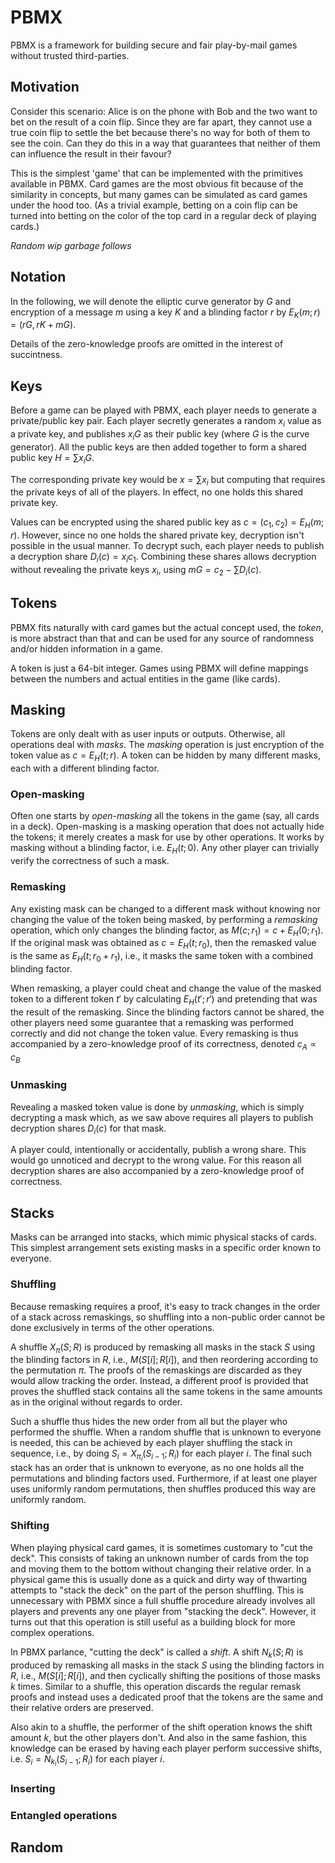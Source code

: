 # PBMX

PBMX is a framework for building secure and fair play-by-mail games without
trusted third-parties.

## Motivation

Consider this scenario: Alice is on the phone with Bob and the two want to bet
on the result of a coin flip. Since they are far apart, they cannot use a true
coin flip to settle the bet because there's no way for both of them to see the
coin. Can they do this in a way that guarantees that neither of them can
influence the result in their favour?

This is the simplest 'game' that can be implemented with the primitives
available in PBMX. Card games are the most obvious fit because of the
similarity in concepts, but many games can be simulated as card games under the
hood too. (As a trivial example, betting on a coin flip can be turned into
betting on the color of the top card in a regular deck of playing cards.)

*Random wip garbage follows*

## Notation

In the following, we will denote the elliptic curve generator by $G$ and
encryption of a message $m$ using a key $K$ and a blinding factor $r$ by
$E_K(m; r) = (r G, r K + m G)$.

Details of the zero-knowledge proofs are omitted in the interest of
succintness.

## Keys

Before a game can be played with PBMX, each player needs to generate a
private/public key pair. Each player secretly generates a random $x_i$ value as
a private key, and publishes $x_i G$ as their public key (where $G$ is the
curve generator). All the public keys are then added together to form a shared
public key $H=\sum{x_i G}$.

The corresponding private key would be $x = \sum{x_i}$ but computing that
requires the private keys of all of the players. In effect, no one holds this
shared private key.

Values can be encrypted using the shared public key as $c = (c_1, c_2) = E_H(m;
r)$. However, since no one holds the shared private key, decryption isn't
possible in the usual manner. To decrypt such, each player needs to publish a
decryption share $D_i(c) = x_i c_1$. Combining these shares allows decryption
without revealing the private keys $x_i$, using $m G = c_2 - \sum{D_i(c)}$.

## Tokens

PBMX fits naturally with card games but the actual concept used, the *token*,
is more abstract than that and can be used for any source of randomness and/or
hidden information in a game.

A token is just a 64-bit integer. Games using PBMX will define mappings between
the numbers and actual entities in the game (like cards).

## Masking

Tokens are only dealt with as user inputs or outputs. Otherwise, all operations
deal with *masks*. The *masking* operation is just encryption of the token
value as $c = E_H(t; r)$. A token can be hidden by many different masks, each
with a different blinding factor.

### Open-masking

Often one starts by *open-masking* all the tokens in the game (say, all cards
in a deck). Open-masking is a masking operation that does not actually hide the
tokens; it merely creates a mask for use by other operations. It works by
masking without a blinding factor, i.e. $E_H(t; 0)$. Any other player can
trivially verify the correctness of such a mask.

### Remasking

Any existing mask can be changed to a different mask without knowing nor
changing the value of the token being masked, by performing a *remasking*
operation, which only changes the blinding factor, as $M(c; r_1) = c + E_H(0;
r_1)$. If the original mask was obtained as $c = E_H(t; r_0)$, then the
remasked value is the same as $E_H(t; r_0+r_1)$, i.e., it masks the same token
with a combined blinding factor.

When remasking, a player could cheat and change the value of the masked token
to a different token $t'$ by calculating $E_H(t'; r')$ and pretending that was
the result of the remasking. Since the blinding factors cannot be shared, the
other players need some guarantee that a remasking was performed correctly and
did not change the token value. Every remasking is thus accompanied by a
zero-knowledge proof of its correctness, denoted $c_A \propto c_B$

### Unmasking

Revealing a masked token value is done by *unmasking*, which is simply
decrypting a mask which, as we saw above requires all players to publish
decryption shares $D_i(c)$ for that mask.

A player could, intentionally or accidentally, publish a wrong share. This
would go unnoticed and decrypt to the wrong value. For this reason all
decryption shares are also accompanied by a zero-knowledge proof of
correctness.

## Stacks

Masks can be arranged into stacks, which mimic physical stacks of cards. This
simplest arrangement sets existing masks in a specific order known to everyone.

### Shuffling

Because remasking requires a proof, it's easy to track changes in the order of
a stack across remaskings, so shuffling into a non-public order cannot be done
exclusively in terms of the other operations.

A shuffle $X_π(S; R)$ is produced by remasking all masks in the stack $S$ using
the blinding factors in $R$, i.e., $M(S[i]; R[i])$, and then reordering
according to the permutation $π$. The proofs of the remaskings are discarded as
they would allow tracking the order. Instead, a different proof is provided
that proves the shuffled stack contains all the same tokens in the same amounts
as in the original without regards to order.

Such a shuffle thus hides the new order from all but the player who performed
the shuffle. When a random shuffle that is unknown to everyone is needed, this
can be achieved by each player shuffling the stack in sequence, i.e., by doing
$S_i = X_{π_i}(S_{i-1}; R_i)$ for each player $i$. The final such stack has an
order that is unknown to everyone, as no one holds all the permutations and
blinding factors used. Furthermore, if at least one player uses uniformly
random permutations, then shuffles produced this way are uniformly random.

### Shifting

When playing physical card games, it is sometimes customary to "cut the deck".
This consists of taking an unknown number of cards from the top and moving them
to the bottom without changing their relative order. In a physical game this is
usually done as a quick and dirty way of thwarting attempts to "stack the deck"
on the part of the person shuffling. This is unnecessary with PBMX since a full
shuffle procedure already involves all players and prevents any one player from
"stacking the deck".  However, it turns out that this operation is still useful
as a building block for more complex operations.

In PBMX parlance, "cutting the deck" is called a *shift*. A shift $N_k(S; R)$
is produced by remasking all masks in the stack $S$ using the blinding factors
in $R$, i.e., $M(S[i]; R[i])$, and then cyclically shifting the positions of
those masks $k$ times. Similar to a shuffle, this operation discards the
regular remask proofs and instead uses a dedicated proof that the tokens are
the same and their relative orders are preserved.

Also akin to a shuffle, the performer of the shift operation knows the shift
amount $k$, but the other players don't. And also in the same fashion, this
knowledge can be erased by having each player perform successive shifts, i.e.
$S_i = N_{k_i}(S_{i-1}; R_i)$ for each player $i$.

### Inserting

### Entangled operations

## Random

